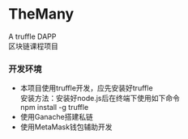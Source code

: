 # TheMany
A truffle DAPP  
区块链课程项目

### 开发环境
* 本项目使用truffle开发，应先安装好truffle  
    安装方法：安装好node.js后在终端下使用如下命令  
    npm install -g truffle
* 使用Ganache搭建私链
* 使用MetaMask钱包辅助开发


